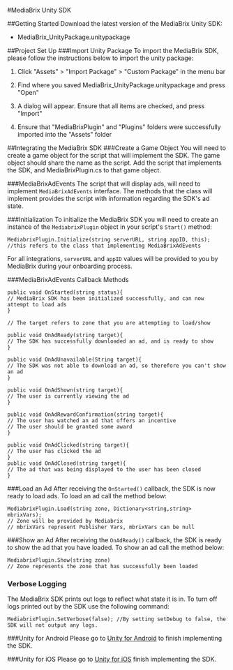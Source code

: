 #MediaBrix Unity SDK

##Getting Started
Download the latest version of the MediaBrix Unity SDK: 
* MediaBrix_UnityPackage.unitypackage

##Project Set Up
###Import Unity Package
To import the MediaBrix SDK, please follow the instructions below to import the unity package:

1. Click "Assets" > "Import Package" > "Custom Package" in the menu bar

2. Find where you saved MediaBrix_UnityPackage.unitypackage and press "Open"

3. A dialog will appear. Ensure that all items are checked, and press "Import"

4. Ensure that "MediaBrixPlugin" and "Plugins" folders were successfully imported into the "Assets" folder

##Integrating the MediaBrix SDK
###Create a Game Object
You will need to create a game object for the script that will implement the SDK. The game object should share the name as the script. Add the script that implements the SDK, and MediaBrixPlugin.cs to that game object.

###MediaBrixAdEvents
The script that will display ads, will need to implement `MediaBrixAdEvents` interface. The methods that the class will implement provides the script with information regarding the SDK's ad state.

###Initialization
To initialize the MediaBrix SDK you will need to create an instance of the `MediabrixPlugin` object in your script's `Start()` method:
````
MediabrixPlugin.Initialize(string serverURL, string appID, this); 
//this refers to the class that implementing MediaBrixAdEvents
````
For all integrations, `serverURL` and `appID` values will be provided to you by MediaBrix during your onboarding process.

###MediaBrixAdEvents Callback Methods
````
public void OnStarted(string status){
// MediaBrix SDK has been initialized successfully, and can now attempt to load ads
}
  
// The target refers to zone that you are attempting to load/show

public void OnAdReady(string target){
// The SDK has successfully downloaded an ad, and is ready to show
}

public void OnAdUnavailable(String target){
// The SDK was not able to download an ad, so therefore you can't show an ad
}

public void OnAdShown(string target){
// The user is currently viewing the ad
}

public void OnAdRewardConfirmation(string target){
// The user has watched an ad that offers an incentive
// The user should be granted some award
}

public void OnAdClicked(string target){
// The user has clicked the ad
}
public void OnAdClosed(string target){
// The ad that was being displayed to the user has been closed
}
````

###Load an Ad
After receiving the `OnStarted()` callback, the SDK is now ready to load ads. To load an ad call the method below:
````
MediabrixPlugin.Load(string zone, Dictionary<string,string> mbrixVars);
// Zone will be provided by Mediabrix
// mbrixVars represent Publisher Vars, mbrixVars can be null
````

###Show an Ad
After receiving the `OnAdReady()` callback, the SDK is ready to show the ad that you have loaded. To show an ad call the method below:
````
MediabrixPlugin.Show(string zone)
// Zone represents the zone that has successfully been loaded
````

### Verbose Logging
The MediaBrix SDK prints out logs to reflect what state it is in. To turn off logs printed out by the SDK use the following command:
```
MediabrixPlugin.SetVerbose(false); //By setting setDebug to false, the SDK will not output any logs. 
```

###Unity for Android
Please go to [Unity for Android](https://github.com/mediabrix/mediabrix-unity-sdk/wiki/Android-for-Unity) to finish implementing the SDK.

###Unity for iOS
Please go to [Unity for iOS](https://github.com/mediabrix/mediabrix-unity-sdk/wiki/iOS-for-Unity) finish implementing the SDK.
